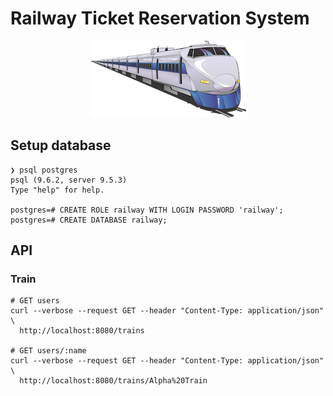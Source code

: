 # Railway Ticket Reservation System

<p align="center">
  <img src="./railway.png" alt="Railway"/>
</p>

## Setup database

```
❯ psql postgres
psql (9.6.2, server 9.5.3)
Type "help" for help.

postgres=# CREATE ROLE railway WITH LOGIN PASSWORD 'railway';
postgres=# CREATE DATABASE railway;
```

## API

### Train

```
# GET users
curl --verbose --request GET --header "Content-Type: application/json" \
  http://localhost:8080/trains

# GET users/:name
curl --verbose --request GET --header "Content-Type: application/json" \
  http://localhost:8080/trains/Alpha%20Train
```
